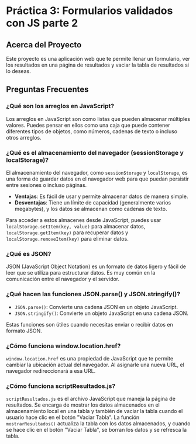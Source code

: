 # Práctica 3: Formularios validados con JS parte 2

## Acerca del Proyecto

Este proyecto es una aplicación web que te permite llenar un formulario, ver los resultados en una página de resultados y vaciar la tabla de resultados si lo deseas.

## Preguntas Frecuentes

### ¿Qué son los arreglos en JavaScript?

Los arreglos en JavaScript son como listas que pueden almacenar múltiples valores. Puedes pensar en ellos como una caja que puede contener diferentes tipos de objetos, como números, cadenas de texto o incluso otros arreglos.

### ¿Qué es el almacenamiento del navegador (sessionStorage y localStorage)?

El almacenamiento del navegador, como `sessionStorage` y `localStorage`, es una forma de guardar datos en el navegador web para que puedan persistir entre sesiones o incluso páginas. 

- **Ventajas**: Es fácil de usar y permite almacenar datos de manera simple.
- **Desventajas**: Tiene un límite de capacidad (generalmente varios megabytes), y los datos se almacenan como cadenas de texto.

Para acceder a estos almacenes desde JavaScript, puedes usar `localStorage.setItem(key, value)` para almacenar datos, `localStorage.getItem(key)` para recuperar datos y `localStorage.removeItem(key)` para eliminar datos.

### ¿Qué es JSON?

JSON (JavaScript Object Notation) es un formato de datos ligero y fácil de leer que se utiliza para estructurar datos. Es muy común en la comunicación entre el navegador y el servidor.

### ¿Qué hacen las funciones JSON.parse() y JSON.stringify()?

- `JSON.parse()`: Convierte una cadena JSON en un objeto JavaScript.
- `JSON.stringify()`: Convierte un objeto JavaScript en una cadena JSON.

Estas funciones son útiles cuando necesitas enviar o recibir datos en formato JSON.

### ¿Cómo funciona window.location.href?

`window.location.href` es una propiedad de JavaScript que te permite cambiar la ubicación actual del navegador. Al asignarle una nueva URL, el navegador redireccionará a esa URL.

### ¿Cómo funciona scriptResultados.js?

`scriptResultados.js` es el archivo JavaScript que maneja la página de resultados. Se encarga de mostrar los datos almacenados en el almacenamiento local en una tabla y también de vaciar la tabla cuando el usuario hace clic en el botón "Vaciar Tabla". La función `mostrarResultados()` actualiza la tabla con los datos almacenados, y cuando se hace clic en el botón "Vaciar Tabla", se borran los datos y se refresca la tabla.

